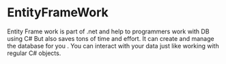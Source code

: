 # EntityFrameWork
Entity Frame work is part of .net and help to programmers work with DB using C#
But also saves tons of time and effort. It can create and manage the database for you .
You can interact with your data just like working with regular C# objects.
